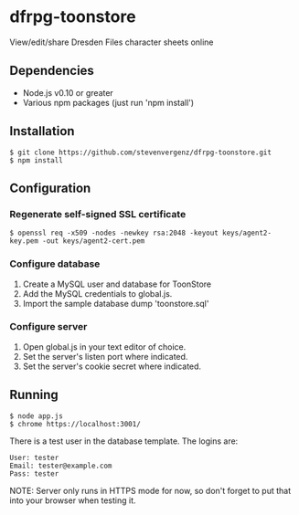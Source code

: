 # dfrpg-toonstore

View/edit/share Dresden Files character sheets online

## Dependencies

* Node.js v0.10 or greater
* Various npm packages (just run 'npm install')


## Installation

	$ git clone https://github.com/stevenvergenz/dfrpg-toonstore.git
	$ npm install


## Configuration

### Regenerate self-signed SSL certificate

	$ openssl req -x509 -nodes -newkey rsa:2048 -keyout keys/agent2-key.pem -out keys/agent2-cert.pem

### Configure database

1. Create a MySQL user and database for ToonStore
2. Add the MySQL credentials to global.js.
3. Import the sample database dump 'toonstore.sql'

### Configure server

1. Open global.js in your text editor of choice.
2. Set the server's listen port where indicated.
3. Set the server's cookie secret where indicated.


## Running

    $ node app.js
	$ chrome https://localhost:3001/
	
There is a test user in the database template. The logins are:

	User: tester
	Email: tester@example.com
	Pass: tester

NOTE: Server only runs in HTTPS mode for now, so don't forget to put that into your browser when testing it.
